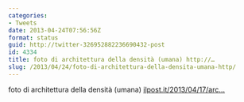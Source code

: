 ```yaml
---
categories:
- Tweets
date: 2013-04-24T07:56:56Z
format: status
guid: http://twitter-326952882236690432-post
id: 4334
title: foto di architettura della densità (umana) http://…
slug: /2013/04/24/foto-di-architettura-della-densita-umana-http/
---
```


foto di architettura della densità (umana) [ilpost.it/2013/04/17/arc…](http://www.ilpost.it/2013/04/17/architettura-della-densita/a76/)